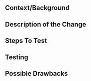 <!--

*------- PR Requirements -------*

* Fill out the template below. Any pull request that does not include enough information to be reviewed in a timely manner may be closed at the maintainers' discretion.
* The pull request must have a Clubhouse ticket attached. We're trying to make sure all changes are requested and tracked, so make sure there is a ticket!
* The pull request must update the test suite to exercise the updated functionality. 
* After you create the pull request, all status checks must pass before a maintainer reviews your contribution.

*------------------------------*

-->

## Context/Background

<!--

Include any context not present in the ticket. If your change touches many areas of the code, include an overview of those areas.

-->

## Description of the Change

<!--

We must be able to understand the design of your change from this description. If we can't get a good idea of what the code will be doing from the description here, the pull request may be closed at the maintainers' discretion. Keep in mind that the maintainer reviewing this PR may not be familiar with or have worked with the code here recently, so please walk us through the concepts.

-->

## Steps To Test

<!--

What process did you follow to verify that your change has the desired effects?

- How did you verify that all new functionality works as expected?
- How did you verify that all changed functionality works as expected?
- How did you verify that the change has not introduced any regressions?

Describe the actions you performed (including buttons you clicked, text you typed, commands you ran, etc.), and describe the results you observed.

This lets reviewers check that you've considered all the cases your code could touch.

-->

## Testing

<!--

What automated tests do we have around this change?

- If it is new code, are all parts tested?
- If changing existing code, did you have to update any tests?
- If changing existing code, did you add tests to cover the change?

Also, if you are touching old code, did you add additional tests, cause additional tests makes everyone happy!

Remember, types of tests you can have:

- unit tests
- integrations tests
- end to end tests

-->

## Possible Drawbacks

<!-- What are the possible side-effects or negative impacts of the code change? -->

<!--
Notes:

Try to keep your PR under 500 LOC. If your change is large, group it into PRs based on logical areas (adding a component, adding an API endpoint, etc).

-->
